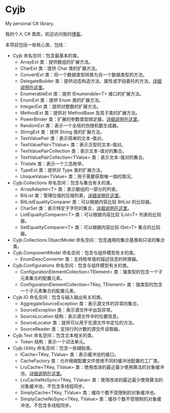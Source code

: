 Cyjb
====

My personal C# library.

我的个人 C# 类库。欢迎访问我的[博客](http://www.cnblogs.com/cyjb/)。

本项目包括一些核心类，包括：

* Cyjb 命名空间：包含最基本的类。
	- ArrayExt 类：提供数组的扩展方法。
	- CharExt 类：提供 Char 类的扩展方法。
	- ConvertExt 类：将一个数据类型转换为另一个数据类型的方法。
	- DelegateBuilder 类：提供动态构造方法、属性或字段委托的方法，[详细说明在这里](http://www.cnblogs.com/cyjb/archive/2013/03/21/DelegateBuilder.html)。
	- EnumerableExt 类：提供 IEnumerable&lt;T&gt; 接口的扩展方法。
	- EnumExt 类：提供 Enum 类的扩展方法。
	- IntegerExt 类：提供对整数的扩展方法。
	- MethodExt 类：提供对 MethodBase 及其子类的扩展方法。
	- PowerBinder 类：扩展的参数类型绑定器，[详细说明在这里](http://www.cnblogs.com/cyjb/archive/2013/01/22/PowerBinder.html)。
	- RandomExt 类：表示一个全局的伪随机数生成器。
	- StringExt 类：提供 String 类的扩展方法。
	- TextValuePair 类：表示简单的文本-值对。
	- TextValuePair&lt;TValue&gt; 类：表示泛型的文本-值对。
	- TextValuePairCollection 类：表示文本-值对的集合。
	- TextValuePairCollection&lt;TValue&gt; 类：表示文本-值对的集合。
	- Tristate 类：表示一个三态枚举。
	- TypeExt 类：提供对 Type 类的扩展方法。
	- UniqueValue&lt;TValue&gt; 类：用于需要获取唯一值的情况。
* Cyjb.Collections 命名空间：包含与集合有关的类。
	- ArrayAdapter&lt;T&gt; 类：表示数组的一部分的列表。
	- BitList 类：管理位值的压缩列表，[详细说明在这里](http://www.cnblogs.com/cyjb/archive/2013/04/14/BitList.html)。
	- BitListEqualityComparer 类：可以根据内容比较 BitList 的比较器。
	- CharSet 类：表示特定于字符的集合，[详细说明在这里](http://www.cnblogs.com/cyjb/archive/2013/04/04/CharSet.html)。
	- ListEqualityComparer&lt;T&gt; 类：可以根据内容比较 IList&gt;T&gt; 列表的比较器。
	- SetEqualityComparer&lt;T&gt; 类：可以根据内容比较 ISet&gt;T&gt; 集合的比较器。
* Cyjb.Collections.ObjectModel 命名空间：包含通用的集合基类和只读的集合类。
* Cyjb.ComponentModel 命名空间：包含与组件模型有关的类。
	- EnumDescConverter 类：支持枚举值的描述信息的转换器。
* Cyjb.Configurations 命名空间：包含与组件模型有关的类。
	- ConfigurationElementCollection&lt;TElement&gt; 类：强类型的包含一个子元素集合的配置元素。
	- ConfigurationElementCollection&lt;TKey, TElement&gt; 类：强类型的包含一个子元素集合的配置元素。
* Cyjb.IO 命名空间：包含与输入输出有关的类。
	- AggregateSourceException 类：表示源文件的异常的集合。
	- SourceException 类：表示源文件中出现异常。
	- SourceLocation 结构：表示源文件中的位置信息。
	- SourceLocator 类：提供可以用于在源文件中定位的方法。
	- SourceReader 类：支持行列计数的源文件读取器。
* Cyjb.Text 命名空间：包含文本相关的类。
	- Token 结构：表示一个词法单元。
* Cyjb.Utility 命名空间：包含一些辅助类。
	- ICache&lt;TKey, TValue&gt; 类：表示缓冲池的接口。
	- CacheFactory 类：允许根据配置文件使用不同的缓冲池配置的工厂类。
	- LruCache&lt;TKey, TValue&gt; 类：使用改进的最近最少使用算法的对象缓冲池，[详细说明在这里](http://www.cnblogs.com/cyjb/archive/2012/11/16/LruCache.html)。
	- LruCacheNoSync&lt;TKey, TValue&gt; 类：使用改进的最近最少使用算法的对象缓冲池，不包含多线程同步。
	- SimplyCache&lt;TKey, TValue&gt; 类：缓存个数不受限制的对象缓冲池。
	- SimplyCacheNoSync&lt;TKey, TValue&gt; 类：缓存个数不受限制的对象缓冲池，不包含多线程同步。









